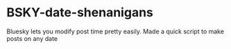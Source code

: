 # BSKY-date-shenanigans

Bluesky lets you modify post time pretty easily. Made a quick script to make posts on any date